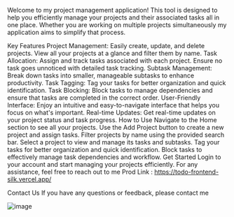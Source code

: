 

Welcome to my project management application! This tool is designed to help you efficiently manage your projects and their associated tasks all in one place. Whether you are working on multiple projects simultaneously my application aims to simplify that process.

Key Features
Project Management: Easily create, update, and delete projects. View all your projects at a glance and filter them by name.
Task Allocation: Assign and track tasks associated with each project. Ensure no task goes unnoticed with detailed task tracking.
Subtask Management: Break down tasks into smaller, manageable subtasks to enhance productivity.
Task Tagging: Tag your tasks for better organization and quick identification.
Task Blocking: Block tasks to manage dependencies and ensure that tasks are completed in the correct order.
User-Friendly Interface: Enjoy an intuitive and easy-to-navigate interface that helps you focus on what's important.
Real-time Updates: Get real-time updates on your project status and task progress.
How to Use
Navigate to the Home section to see all your projects.
Use the Add Project button to create a new project and assign tasks.
Filter projects by name using the provided search bar.
Select a project to view and manage its tasks and subtasks.
Tag your tasks for better organization and quick identification.
Block tasks to effectively manage task dependencies and workflow.
Get Started
Login to your account and start managing your projects efficiently. For any assistance, feel free to reach out to me
Prod Link : https://todo-frontend-silk.vercel.app/

Contact Us
If you have any questions or feedback, please contact me 

![image](https://github.com/user-attachments/assets/ff946a49-c25d-4125-a2cf-d64ae1b5e4c1)
